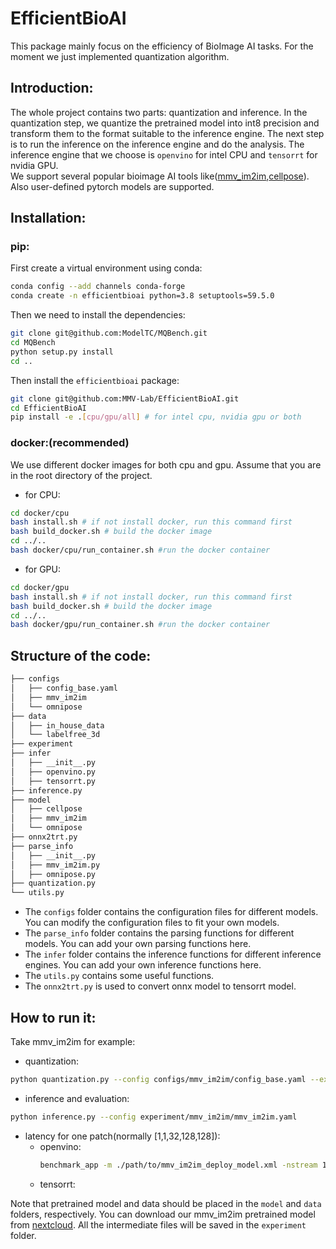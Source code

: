 # EfficientBioAI
This package mainly focus on the efficiency of BioImage AI tasks. For the moment we just implemented quantization algorithm.

## Introduction:
The whole project contains two parts: quantization and inference. In the quantization step, we quantize the pretrained model into int8 precision and transform them to the format suitable to the inference engine. The next step is to run the inference on the inference engine and do the analysis. The inference engine that we choose is `openvino` for intel CPU and `tensorrt` for nvidia GPU.   
We support several popular bioimage AI tools like([mmv_im2im](https://github.com/MMV-Lab/mmv_im2im),[cellpose](https://github.com/MouseLand/cellpose)). Also user-defined pytorch models are supported.
 
## Installation:
### pip:
First create a virtual environment using conda:
```bash
conda config --add channels conda-forge
conda create -n efficientbioai python=3.8 setuptools=59.5.0
```
Then we need to install the dependencies:
```bash
git clone git@github.com:ModelTC/MQBench.git
cd MQBench
python setup.py install
cd ..
```
Then install the `efficientbioai` package:

```bash
git clone git@github.com:MMV-Lab/EfficientBioAI.git
cd EfficientBioAI
pip install -e .[cpu/gpu/all] # for intel cpu, nvidia gpu or both
```

### docker:(recommended)
We use different docker images for both cpu and gpu. Assume that you are in the root directory of the project.
- for CPU:
```bash
cd docker/cpu
bash install.sh # if not install docker, run this command first
bash build_docker.sh # build the docker image
cd ../..
bash docker/cpu/run_container.sh #run the docker container
```
- for GPU:
```bash
cd docker/gpu
bash install.sh # if not install docker, run this command first
bash build_docker.sh # build the docker image
cd ../..
bash docker/gpu/run_container.sh #run the docker container
```

## Structure of the code:
```bash
├── configs
│   ├── config_base.yaml
│   ├── mmv_im2im
│   └── omnipose
├── data
│   ├── in_house_data
│   └── labelfree_3d
├── experiment
├── infer
│   ├── __init__.py
│   ├── openvino.py
│   ├── tensorrt.py
├── inference.py
├── model
│   ├── cellpose
│   ├── mmv_im2im
│   └── omnipose
├── onnx2trt.py
├── parse_info
│   ├── __init__.py
│   ├── mmv_im2im.py
│   ├── omnipose.py
├── quantization.py
└── utils.py
```
- The `configs` folder contains the configuration files for different models. You can modify the configuration files to fit your own models. 
- The `parse_info` folder contains the parsing functions for different models. You can add your own parsing functions here. 
- The `infer` folder contains the inference functions for different inference engines. You can add your own inference functions here. 
- The `utils.py` contains some useful functions. 
- The `onnx2trt.py` is used to convert onnx model to tensorrt model.


## How to run it:
Take mmv_im2im for example:
- quantization:
 ```bash
python quantization.py --config configs/mmv_im2im/config_base.yaml --exp_path experiment/mmv_im2im
```
- inference and evaluation:
```bash
python inference.py --config experiment/mmv_im2im/mmv_im2im.yaml
```
- latency for one patch(normally [1,1,32,128,128]):
  - openvino:
    ```bash
    benchmark_app -m ./path/to/mmv_im2im_deploy_model.xml -nstream 1 -data_shape [1,1,32,128,128] -api sync
    ```
  - tensorrt: 

Note that pretrained model and data should be placed in the `model` and `data` folders, respectively. You can download our mmv_im2im pretrained model from [nextcloud](). All the intermediate files will be saved in the `experiment` folder. 